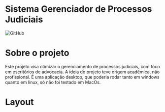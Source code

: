 # Sistema Gerenciador de Processos Judiciais

![GitHub](https://img.shields.io/github/license/pmarlon/projeto-SGPJ?style=flat-square)

# Sobre o projeto

Este projeto visa otimizar o gerenciamento de processos judiciais, com foco em escritórios de advocacia.
A ideia do projeto teve origem acadêmica, não profissional.
É uma aplicação desktop, que poderia rodar tanto em windows quanto em linux, só não foi testado em MacOs.

# Layout 